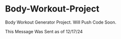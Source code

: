 # Body-Workout-Project
Body Workout Generator Project. Will Push Code Soon. 

This Message Was Sent as of 12/17/24
